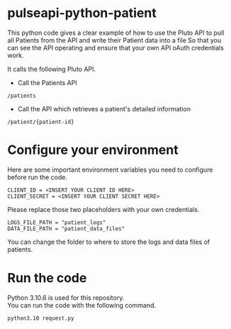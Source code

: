 # pulseapi-python-patient

This python code gives a clear example of how to use the Pluto API to pull all Patients from the API and write their Patient data into a file
So that you can see the API operating and ensure that your own API oAuth credentials work. 

It calls the following Pluto API.
* Call the Patients API
```
/patients
```

* Call the API which retrieves a patient's detailed information
```
/patient/{patient-id}
```

# Configure your environment

Here are some important environment variables you need to configure before run the code.
```
CLIENT_ID = <INSERT YOUR CLIENT ID HERE>
CLIENT_SECRET = <INSERT YOUR CLIENT SECRET HERE>
```
Please replace those two placeholders with your own credentials.

```
LOGS_FILE_PATH = "patient_logs"
DATA_FILE_PATH = "patient_data_files"
```
You can change the folder to where to store the logs and data files of patients.

# Run the code
Python 3.10.6 is used for this repository.\
You can run the code with the following command.
```
python3.10 request.py
```
